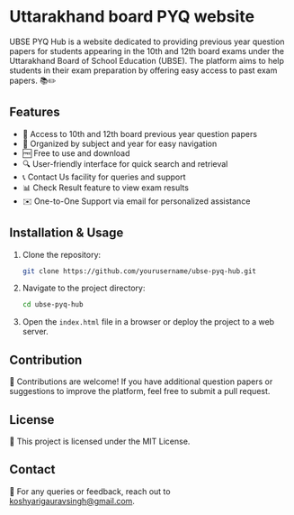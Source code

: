 # Uttarakhand board PYQ website

UBSE PYQ Hub is a website dedicated to providing previous year question papers for students appearing in the 10th and 12th board exams under the Uttarakhand Board of School Education (UBSE). The platform aims to help students in their exam preparation by offering easy access to past exam papers. 📚✏️

## Features
- 📂 Access to 10th and 12th board previous year question papers
- 📑 Organized by subject and year for easy navigation
- 🆓 Free to use and download
- 🔍 User-friendly interface for quick search and retrieval
- 📞 Contact Us facility for queries and support
- 📊 Check Result feature to view exam results
- ✉️ One-to-One Support via email for personalized assistance

## Installation & Usage
1. Clone the repository:
   ```sh
   git clone https://github.com/yourusername/ubse-pyq-hub.git
   ```
2. Navigate to the project directory:
   ```sh
   cd ubse-pyq-hub
   ```
3. Open the `index.html` file in a browser or deploy the project to a web server.

## Contribution
🤝 Contributions are welcome! If you have additional question papers or suggestions to improve the platform, feel free to submit a pull request.

## License
📜 This project is licensed under the MIT License.

## Contact
📩 For any queries or feedback, reach out to koshyarigauravsingh@gmail.com.

